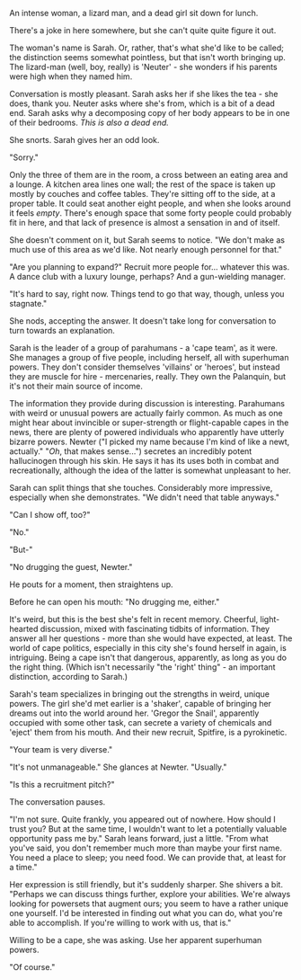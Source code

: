 An intense woman, a lizard man, and a dead girl sit down for lunch.

There's a joke in here somewhere, but she can't quite quite figure it out.

The woman's name is Sarah. Or, rather, that's what she'd like to be called; the distinction seems somewhat pointless, but that isn't worth bringing up. The lizard-man (well, boy, really) is 'Neuter' - she wonders if his parents were high when they named him. 

Conversation is mostly pleasant. Sarah asks her if she likes the tea - she does, thank you. Neuter asks where she's from, which is a bit of a dead end. Sarah asks why a decomposing copy of her body appears to be in one of their bedrooms. *This is also a dead end.*

She snorts. Sarah gives her an odd look. 

"Sorry."

Only the three of them are in the room, a cross between an eating area and a lounge. A kitchen area lines one wall; the rest of the space is taken up mostly by couches and coffee tables. They're sitting off to the side, at a proper table. It could seat another eight people, and when she looks around it feels *empty*. There's enough space that some forty people could probably fit in here, and that lack of presence is almost a sensation in and of itself.

She doesn't comment on it, but Sarah seems to notice. "We don't make as much use of this area as we'd like. Not nearly enough personnel for that."

"Are you planning to expand?" Recruit more people for... whatever this was. A dance club with a luxury lounge, perhaps? And a gun-wielding manager.

"It's hard to say, right now. Things tend to go that way, though, unless you stagnate."

She nods, accepting the answer. It doesn't take long for conversation to turn towards an explanation.

Sarah is the leader of a group of parahumans - a 'cape team', as it were. She manages a group of five people, including herself, all with superhuman powers. They don't consider themselves 'villains' or 'heroes', but instead they are muscle for hire - mercenaries, really. They own the Palanquin, but it's not their main source of income. 

The information they provide during discussion is interesting. Parahumans with weird or unusual powers are actually fairly common. As much as one might hear about invincible or super-strength or flight-capable capes in the news, there are plenty of powered individuals who apparently have utterly bizarre powers. Newter ("I picked my name because I'm kind of like a newt, actually." "*Oh*, that makes sense...") secretes an incredibly potent hallucinogen through his skin. He says it has its uses both in combat and recreationally, although the idea of the latter is somewhat unpleasant to her.

Sarah can split things that she touches. Considerably more impressive, especially when she demonstrates. "We didn't need that table anyways."

"Can I show off, too?"

"No."

"But-"

"No drugging the guest, Newter."

He pouts for a moment, then straightens up. 

Before he can open his mouth: "No drugging me, either."

It's weird, but this is the best she's felt in recent memory. Cheerful, light-hearted discussion, mixed with fascinating tidbits of information. They answer all her questions - more than she would have expected, at least. The world of cape politics, especially in this city she's found herself in again, is intriguing. Being a cape isn't that dangerous, apparently, as long as you do the right thing. (Which isn't necessarily "the 'right' thing" - an important distinction, according to Sarah.)

Sarah's team specializes in bringing out the strengths in weird, unique powers. The girl she'd met earlier is a 'shaker', capable of bringing her dreams out into the world around her. 'Gregor the Snail', apparently occupied with some other task, can secrete a variety of chemicals and 'eject' them from his mouth. And their new recruit, Spitfire, is a pyrokinetic. 

"Your team is very diverse."

"It's not unmanageable." She glances at Newter. "Usually."

"Is this a recruitment pitch?"

The conversation pauses.

"I'm not sure. Quite frankly, you appeared out of nowhere. How should I trust you? But at the same time, I wouldn't want to let a potentially valuable opportunity pass me by." Sarah leans forward, just a little. "From what you've said, you don't remember much more than maybe your first name. You need a place to sleep; you need food. We can provide that, at least for a time."

Her expression is still friendly, but it's suddenly sharper. She shivers a bit. "Perhaps we can discuss things further, explore your abilities. We're always looking for powersets that augment ours; you seem to have a rather unique one yourself. I'd be interested in finding out what you can do, what you're able to accomplish. If you're willing to work with us, that is."

Willing to be a cape, she was asking. Use her apparent superhuman powers.

"Of course."
